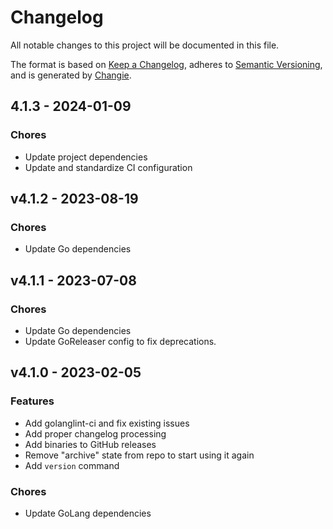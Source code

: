 # Changelog
All notable changes to this project will be documented in this file.

The format is based on [Keep a Changelog](https://keepachangelog.com/en/1.0.0/),
adheres to [Semantic Versioning](https://semver.org/spec/v2.0.0.html),
and is generated by [Changie](https://github.com/miniscruff/changie).


## 4.1.3 - 2024-01-09

### Chores

* Update project dependencies
* Update and standardize CI configuration

## v4.1.2 - 2023-08-19

### Chores

* Update Go dependencies

## v4.1.1 - 2023-07-08

### Chores

* Update Go dependencies
* Update GoReleaser config to fix deprecations.

## v4.1.0 - 2023-02-05

### Features

* Add golanglint-ci and fix existing issues
* Add proper changelog processing
* Add binaries to GitHub releases
* Remove "archive" state from repo to start using it again
* Add `version` command

### Chores

* Update GoLang dependencies
